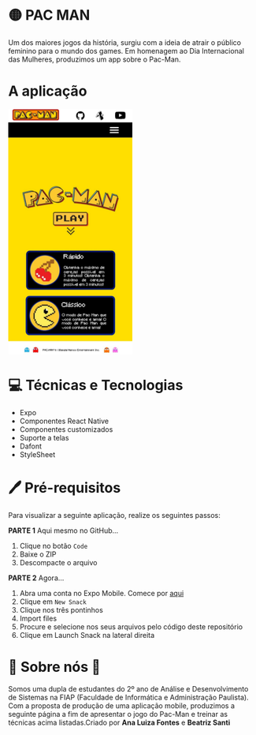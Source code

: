 # 🟡 PAC MAN

Um dos maiores jogos da história, surgiu com a ideia de atrair o público feminino para o mundo dos games. Em homenagem ao Dia Internacional das Mulheres, produzimos um app sobre o Pac-Man.

# A aplicação
<img src="PacManReadme.jpeg" alt="Prévia da Aplicação" style="width: 50%; height: auto;">


# 💻 Técnicas e Tecnologias
- Expo
- Componentes React Native
- Componentes customizados
- Suporte a telas
- Dafont
- StyleSheet

# 🖊 Pré-requisitos
Para visualizar a seguinte aplicação, realize os seguintes passos:

**PARTE 1**
Aqui mesmo no GitHub...
1. Clique no botão `Code`
2. Baixe o ZIP
3. Descompacte o arquivo


**PARTE 2**
Agora...
1. Abra uma conta no Expo Mobile. Comece por [aqui]( https://expo.dev/signup?redirect_uri=https%3A%2F%2Fsnack.expo.dev%2F%40beatrizsanti%2Fsnack-0%3FhideQueryParams%3Dtrue
) 
2. Clique em `New Snack`
3. Clique nos três pontinhos
4. Import files
5. Procure e selecione nos seus arquivos pelo código deste repositório
6. Clique em Launch Snack na lateral direita


# 💜 Sobre nós 💙
Somos uma dupla de estudantes do 2º ano de Análise e Desenvolvimento de Sistemas na FIAP (Faculdade de Informática e Administração Paulista). Com a proposta de produção de uma aplicação mobile, produzimos a seguinte página a fim de apresentar o jogo do Pac-Man e treinar as técnicas acima listadas.Criado por **Ana Luiza Fontes** e **Beatriz Santi**




